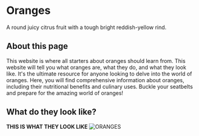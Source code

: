 # Oranges
A round juicy citrus fruit with a tough bright reddish-yellow rind.

## About this page
This website is where all starters about oranges should learn from. This website will tell you what oranges are, what they do, and what they look like. It's the ultimate resource for anyone looking to delve into the world of oranges. Here, you will find comprehensive information about oranges, including their nutritional benefits and culinary uses. Buckle your seatbelts and prepare for the amazing world of oranges!

## What do they look like?
**THIS IS WHAT THEY LOOK LIKE**
![ORANGES]([src](https://encrypted-tbn0.gstatic.com/images?q=tbn:ANd9GcSYqTgykxW836tWZmkFtbs6emo8xx4zo5oGzg&usqp=CAU)https://encrypted-tbn0.gstatic.com/images?q=tbn:ANd9GcSYqTgykxW836tWZmkFtbs6emo8xx4zo5oGzg&usqp=CAU)
